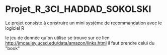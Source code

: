 # Projet_R_3CI_HADDAD_SOKOLSKI
Le projet consiste à construire un mini système de recommandation avec le logiciel R

le jeu de donnée qu'on utilise se trouve sur ce lien http://jmcauley.ucsd.edu/data/amazon/links.html
il faut prendre celui du "book"
